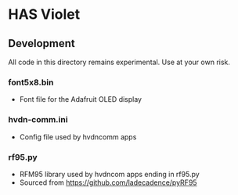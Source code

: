 # HAS Violet

## Development

All code in this directory remains experimental. Use at your own risk.

### font5x8.bin
* Font file for the Adafruit OLED display

### hvdn-comm.ini
* Config file used by hvdncomm apps
  
### rf95.py
* RFM95 library used by hvdncom apps ending in rf95.py
* Sourced from https://github.com/ladecadence/pyRF95

